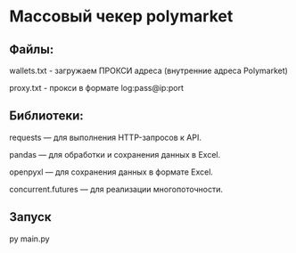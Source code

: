 # Массовый чекер polymarket

## Файлы:

wallets.txt - загружаем ПРОКСИ адреса (внутренние адреса Polymarket)

proxy.txt - прокси в формате log:pass@ip:port

## Библиотеки:

requests — для выполнения HTTP-запросов к API.

pandas — для обработки и сохранения данных в Excel.

openpyxl — для сохранения данных в формате Excel.

concurrent.futures — для реализации многопоточности.


## Запуск

py main.py
